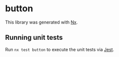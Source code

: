 # button

This library was generated with [Nx](https://nx.dev).

## Running unit tests

Run `nx test button` to execute the unit tests via [Jest](https://jestjs.io).
